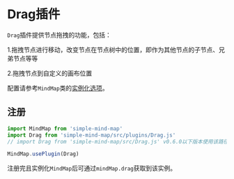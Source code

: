 # Drag插件

`Drag`插件提供节点拖拽的功能，包括：

1.拖拽节点进行移动，改变节点在节点树中的位置，即作为其他节点的子节点、兄弟节点等等

2.拖拽节点到自定义的画布位置

配置请参考`MindMap`类的[实例化选项](/mind-map/#/doc/zh/constructor)。

## 注册

```js
import MindMap from 'simple-mind-map'
import Drag from 'simple-mind-map/src/plugins/Drag.js'
// import Drag from 'simple-mind-map/src/Drag.js' v0.6.0以下版本使用该路径

MindMap.usePlugin(Drag)
```

注册完且实例化`MindMap`后可通过`mindMap.drag`获取到该实例。

